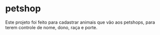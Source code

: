 petshop
=======

Este projeto foi feito para cadastrar animais que vão aos petshops, para terem controle de nome, dono, raça e porte.
